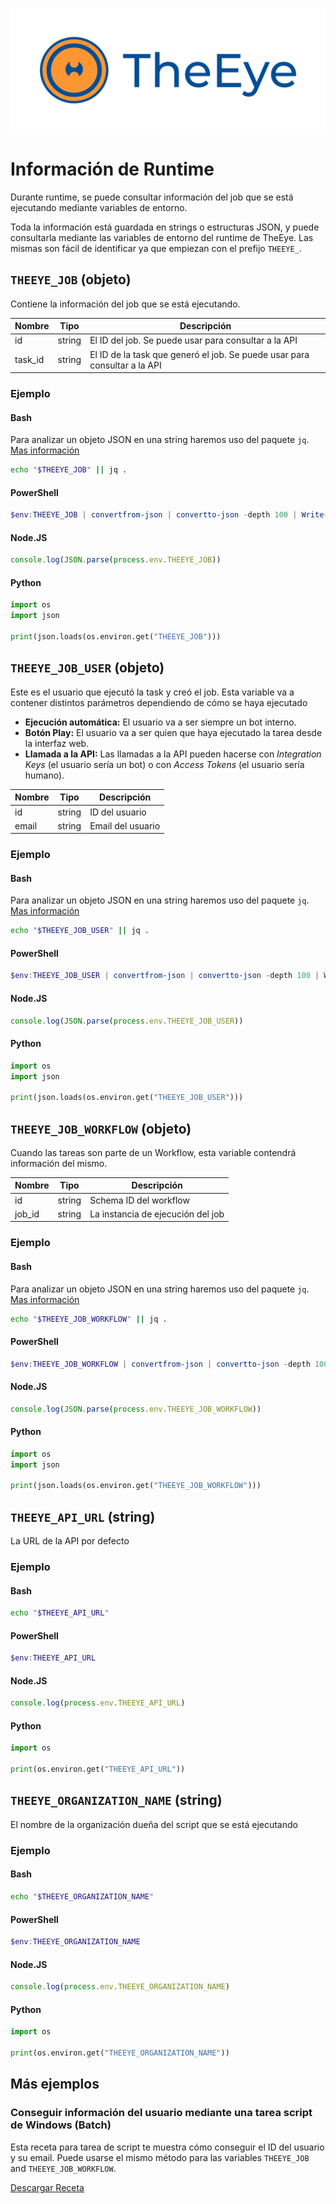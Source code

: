 [![theeye.io](images/logo-theeye-theOeye-logo2.png)](https://theeye.io/en/index.html)

# Información de Runtime

Durante runtime, se puede consultar información del job que se está ejecutando mediante variables de entorno.

Toda la información está guardada en strings o estructuras JSON, y puede consultarla mediante las variables de entorno del runtime de TheEye. Las mismas son fácil de identificar ya que empiezan con el prefijo `THEEYE_`.

## `THEEYE_JOB` (objeto)

Contiene la información del job que se está ejecutando.

| Nombre  | Tipo   | Descripción                                                               |
| ------- | ------ | ------------------------------------------------------------------------- |
| id      | string | El ID del job. Se puede usar para consultar a la API                      |
| task_id | string | El ID de la task que generó el job. Se puede usar para consultar a la API |

### Ejemplo 

<!-- tabs:start -->

#### **Bash**

Para analizar un objeto JSON en una string haremos uso del paquete `jq`. [Mas información](https://stedolan.github.io/jq/)

```bash
echo "$THEEYE_JOB" || jq .
```

#### **PowerShell**

```powershell
$env:THEEYE_JOB | convertfrom-json | convertto-json -depth 100 | Write-Host
```

#### **Node.JS**

```javascript
console.log(JSON.parse(process.env.THEEYE_JOB))
```

#### **Python**

```python
import os
import json

print(json.loads(os.environ.get("THEEYE_JOB")))
```

<!-- tabs:end -->


## `THEEYE_JOB_USER` (objeto)

Este es el usuario que ejecutó la task y creó el job. Esta variable va a contener distintos parámetros dependiendo de cómo se haya ejecutado

* **Ejecución automática:** El usuario va a ser siempre un bot interno.
* **Botón Play:** El usuario va a ser quien que haya ejecutado la tarea desde la interfaz web.
* **Llamada a la API:** Las llamadas a la API pueden hacerse con *Integration Keys* (el usuario sería un bot) o con *Access Tokens* (el usuario sería humano).

| Nombre | Tipo   | Descripción       |
| ------ | ------ | ----------------- |
| id     | string | ID del usuario    |
| email  | string | Email del usuario |

### Ejemplo 

<!-- tabs:start -->

#### **Bash**

Para analizar un objeto JSON en una string haremos uso del paquete `jq`. [Mas información](https://stedolan.github.io/jq/)

```bash
echo "$THEEYE_JOB_USER" || jq .
```

#### **PowerShell**

```powershell
$env:THEEYE_JOB_USER | convertfrom-json | convertto-json -depth 100 | Write-Host
```

#### **Node.JS**

```javascript
console.log(JSON.parse(process.env.THEEYE_JOB_USER))
```

#### **Python**

```python
import os
import json

print(json.loads(os.environ.get("THEEYE_JOB_USER")))
```

<!-- tabs:end -->

## `THEEYE_JOB_WORKFLOW` (objeto)

Cuando las tareas son parte de un Workflow, esta variable contendrá información del mismo.

| Nombre  | Tipo   | Descripción                       |
| ------- | ------ | --------------------------------- |
| id      | string | Schema ID del workflow            |
| job_id  | string | La instancia de ejecución del job |

### Ejemplo 

<!-- tabs:start -->

#### **Bash**

Para analizar un objeto JSON en una string haremos uso del paquete `jq`. [Mas información](https://stedolan.github.io/jq/)

```bash
echo "$THEEYE_JOB_WORKFLOW" || jq .
```

#### **PowerShell**

```powershell
$env:THEEYE_JOB_WORKFLOW | convertfrom-json | convertto-json -depth 100 | Write-Host
```

#### **Node.JS**

```javascript
console.log(JSON.parse(process.env.THEEYE_JOB_WORKFLOW))
```

#### **Python**

```python
import os
import json

print(json.loads(os.environ.get("THEEYE_JOB_WORKFLOW")))
```

<!-- tabs:end -->

## `THEEYE_API_URL` (string)

La URL de la API por defecto

### Ejemplo 

<!-- tabs:start -->

#### **Bash**

```bash
echo "$THEEYE_API_URL" 
```

#### **PowerShell**

```powershell
$env:THEEYE_API_URL 
```

#### **Node.JS**

```javascript
console.log(process.env.THEEYE_API_URL)
```

#### **Python**

```python
import os

print(os.environ.get("THEEYE_API_URL"))
```

<!-- tabs:end -->

## `THEEYE_ORGANIZATION_NAME` (string)

El nombre de la organización dueña del script que se está ejecutando

### Ejemplo 

<!-- tabs:start -->

#### **Bash**

```bash
echo "$THEEYE_ORGANIZATION_NAME" 
```

#### **PowerShell**

```powershell
$env:THEEYE_ORGANIZATION_NAME 
```

#### **Node.JS**

```javascript
console.log(process.env.THEEYE_ORGANIZATION_NAME)
```

#### **Python**

```python
import os

print(os.environ.get("THEEYE_ORGANIZATION_NAME"))
```

<!-- tabs:end -->

## Más ejemplos

###  Conseguir información del usuario mediante una tarea script de Windows (Batch)

Esta receta para tarea de script te muestra cómo conseguir el ID del usuario y su email. Puede usarse el mismo método para las variables `THEEYE_JOB` and `THEEYE_JOB_WORKFLOW`.

[Descargar Receta](https://raw.githubusercontent.com/theeye-io/theeye-docs/master/docs/assets/recipes/check_theeye_env_vars.json)
